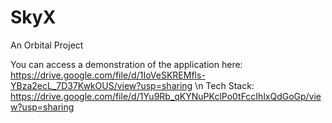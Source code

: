 # SkyX
 An Orbital Project
 
 You can access a demonstration of the application here: https://drive.google.com/file/d/1IoVeSKREMfls-YBza2ecL_7D37KwkOUS/view?usp=sharing \n
 Tech Stack: https://drive.google.com/file/d/1Yu9Rb_qKYNuPKclPo0tFccIhlxQdGoGp/view?usp=sharing

